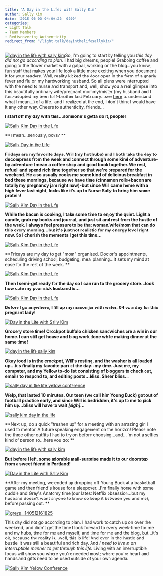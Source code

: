 ```yaml
---
title: 'A Day in the Life: with Sally Kim'
author: Sally Kim
date: '2015-03-03 04:00:28 -0800'
categories:
- Light Talk
- Team Members
- Rediscovering Authenticity
redirect_from: "/light-talk/dayinthelifesallykim/"
---
```


[![day in the life with sally kim](https://yellow-blog-images.imgix.net/2015/03/IMG_5911-web-copy.jpg)](https://yellow-blog-images.imgix.net/2015/03/IMG_5911-web-copy.jpg)So, I'm going to start by telling you _this day did not go according to plan._ I had big dreams, people! Grabbing coffee and going to the flower market with a galpal, working on the blog...you know, fun stuff that makes your life look a little more exciting when you document it for your readers. Well, reality kicked the door open in the form of a gnarly fever and flu on my hardworking husband. So all plans were interrupted with the need to nurse and transport and, well, show you a real glimpse into this beautifully ordinary wife/pregnant mommy/mister (my husband and I fost-adopted my teen half-brother last February...see [here](http://lettersfromamister.tumblr.com/) to understand what I mean...) of a life...and I realized at the end, I don't think I would have it any other way. Cheers to authenticity, friends...

**I start off my day with this...someone's gotta do it, people!**

[![Sally Kim Day in the Life](https://yellow-blog-images.imgix.net/2015/02/vscocam-photo-1-15.jpg)](https://yellow-blog-images.imgix.net/2015/02/vscocam-photo-1-15.jpg)

**I mean...seriously, boys? **

[![Sally Day in the Life](https://yellow-blog-images.imgix.net/2015/02/vscocam-photo-2.jpg)](https://yellow-blog-images.imgix.net/2015/02/vscocam-photo-2.jpg)

**Fridays are my favorite days. Will (my hot hubs) and I both take the day to decompress from the week and connect through some kind of adventure-by adventure I mean a coffee shop and good book together. We rest, refuel, and spend rich time together so that we're prepared for the weekend. He also usually cooks me some kind of delicious breakfast in bed these mornings, because we have time (cinnamon rolls+bacon are totally my pregnancy jam right now)-but since Will came home with a high fever last night, looks like it's up to Nurse Sally to bring him some protein!**

[![Sally Kim Day in the Life](https://yellow-blog-images.imgix.net/2015/02/vscocam-photo-4.jpg)](https://yellow-blog-images.imgix.net/2015/02/vscocam-photo-4.jpg)

**While the bacon is cooking, I take some time to enjoy the quiet. Light a candle, grab my books and journal, and just sit and rest from the hustle of the week. I always feel pressure to be that woman/wife/mom that can do this every morning...but it's just not realistic for my energy level right now. So I cherish the moments I get this time...**

[![Sally Kim Day in the Life](https://yellow-blog-images.imgix.net/2015/02/vscocam-photo-5.jpg)](https://yellow-blog-images.imgix.net/2015/02/vscocam-photo-5.jpg)

**Fridays are my day to get "mom" organized. Doctor's appointments, scheduling driving school, budgeting, meal planning...It sets my mind at ease for the rest of the week. **

[![Sally Kim Day in the Life](https://yellow-blog-images.imgix.net/2015/02/vscocam-photo-3.jpg)](https://yellow-blog-images.imgix.net/2015/02/vscocam-photo-3.jpg)

**Then I semi-get ready for the day so I can run to the grocery store...look how cute my poor sick husband is...**

[![Sally Kim Day in the LIfe](https://yellow-blog-images.imgix.net/2015/02/vscocam-photo-1-11.jpg)](https://yellow-blog-images.imgix.net/2015/02/vscocam-photo-1-11.jpg)

**Before I go anywhere, I fill up my mason jar with water. 64 oz a day for this pregnant lady!**

[![Day in the Life with Sally Kim](https://yellow-blog-images.imgix.net/2015/02/vscocam-photo-1-6.jpg)](https://yellow-blog-images.imgix.net/2015/02/vscocam-photo-1-6.jpg)

**Grocery store time! Crockpot buffalo chicken sandwiches are a win in our home. I can still get house and blog work done while making dinner at the same time!**

[![day in the life sally kim](https://yellow-blog-images.imgix.net/2015/02/vscocam-photo-1-9.jpg)](https://yellow-blog-images.imgix.net/2015/02/vscocam-photo-1-9.jpg)

**Okay food is in the crockpot, Will's resting, and the washer is all loaded up...it's finally my favorite part of the day--my time. Just me, my computer, and my Yellow to-do list consisting of bloggers to check out, emails to respond to, and editing posts...bliss. Sheer bliss...**

[![sally day in the life yellow conference](https://yellow-blog-images.imgix.net/2015/02/vscocam-photo-1-4.jpg)](https://yellow-blog-images.imgix.net/2015/02/vscocam-photo-1-4.jpg)

**Welp, that lasted 10 minutes. Our teen (we call him Young Buck) got out of football practice early, and since Will is bedridden, it's up to me to pick him up...bliss will have to wait _[sigh]..._**

[![sally kim day in the life ](https://yellow-blog-images.imgix.net/2015/02/vscocam-photo-1-3.jpg)](https://yellow-blog-images.imgix.net/2015/02/vscocam-photo-1-3.jpg)

**Next up, do a quick "freshen up" for a meeting with an amazing girl I used to mentor. A future speaking engagement on the horizon! Please note the three other outfits I had to try on before choosing...and...I'm not a selfies kind of person so...here you go: **

[![day in the life with sally kim](https://yellow-blog-images.imgix.net/2015/02/vscocam-photo-1-2.jpg)](https://yellow-blog-images.imgix.net/2015/02/vscocam-photo-1-2.jpg)

**But before I left, some adorable mail-surprise made it to our doorstep from a sweet friend in Portland!**

[![Day in the Life with Sally Kim](https://yellow-blog-images.imgix.net/2015/02/vscocam-photo-1-5.jpg)](https://yellow-blog-images.imgix.net/2015/02/vscocam-photo-1-5.jpg)

**After my meeting, we ended up dropping off Young Buck at a basketball game and then friend's house for a sleepover...I'm finally home with some cuddle and Grey's Anatomy time (our latest Netflix obsession...but my husband doesn't want anyone to know so keep it between you and me), before passing out. **

[![greys__140512161825](https://yellow-blog-images.imgix.net/2015/02/greys__140512161825.jpeg)](https://yellow-blog-images.imgix.net/2015/02/greys__140512161825.jpeg)

This day did not go according to plan. I had work to catch up on over the weekend, and didn't get the time I look forward to every week-time for me and my hubs, time for me and myself, and time for me and the blog, but...it's ok, because the reality is...well, this is life! And even in the hustle and bustle, it was still a beautiful and rich day. _And I need to live in an interruptible manner to get through this life_. Living with an interruptible focus will show you where you're needed most; where you're heart and hands and gifts need to be used outside of your own agenda.

[![Sally Kim Yellow Conference](https://yellow-blog-images.imgix.net/2015/02/skimbio1.jpg)](http://lettersfromamister.tumblr.com/)
